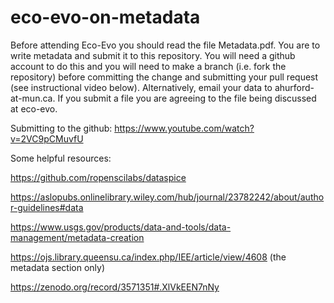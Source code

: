 # eco-evo-on-metadata

Before attending Eco-Evo you should read the file Metadata.pdf. You are to write metadata and submit it to this repository. You will need a github account to do this and you will need to make a branch (i.e. fork the repository) before committing the change and submitting your pull request (see instructional video below). Alternatively, email your data to ahurford-at-mun.ca. If you submit a file you are agreeing to the file being discussed at eco-evo.

Submitting to the github:
https://www.youtube.com/watch?v=2VC9pCMuvfU

Some helpful resources:

https://github.com/ropenscilabs/dataspice

https://aslopubs.onlinelibrary.wiley.com/hub/journal/23782242/about/author-guidelines#data

https://www.usgs.gov/products/data-and-tools/data-management/metadata-creation

https://ojs.library.queensu.ca/index.php/IEE/article/view/4608 (the metadata section only)

https://zenodo.org/record/3571351#.XlVkEEN7nNy
